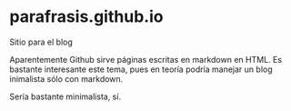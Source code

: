 # parafrasis.github.io
Sitio para el blog

Aparentemente Github sirve páginas escritas en markdown en HTML. Es bastante interesante este tema, pues en teoría podría manejar un blog inimalista sólo con markdown.

Sería bastante minimalista, sí. 
